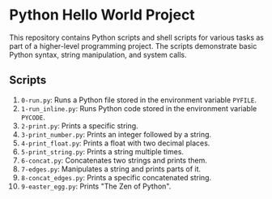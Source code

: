 # Python Hello World Project

This repository contains Python scripts and shell scripts for various tasks as part of a higher-level programming project. The scripts demonstrate basic Python syntax, string manipulation, and system calls.

## Scripts

1. `0-run.py`: Runs a Python file stored in the environment variable `PYFILE`.
2. `1-run_inline.py`: Runs Python code stored in the environment variable `PYCODE`.
3. `2-print.py`: Prints a specific string.
4. `3-print_number.py`: Prints an integer followed by a string.
5. `4-print_float.py`: Prints a float with two decimal places.
6. `5-print_string.py`: Prints a string multiple times.
7. `6-concat.py`: Concatenates two strings and prints them.
8. `7-edges.py`: Manipulates a string and prints parts of it.
9. `8-concat_edges.py`: Prints a specific concatenated string.
10. `9-easter_egg.py`: Prints "The Zen of Python".
